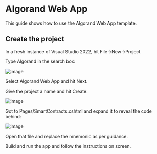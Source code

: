 # Algorand Web App

This guide shows how to use the Algorand Web App template.

## Create the project

In a fresh instance of  Visual Studio 2022, hit File->New->Project

Type Algorand in the search box:

![image](https://user-images.githubusercontent.com/33515470/191026712-62f8a241-9d66-4dae-bed4-238183c84d98.png)

Select Algorand Web App and hit Next.

Give the project a name and hit Create:

![image](https://user-images.githubusercontent.com/33515470/191028840-ea6ea57f-f7e7-4f80-967b-cb75a5d14393.png)

Got to Pages/SmartContracts.cshtml and expand it to reveal the code behind:

![image](https://user-images.githubusercontent.com/33515470/191029352-10d46eb2-a4e5-4928-a2ef-23fc6c6d26c6.png)

Open that file and replace the mnemonic as per guidance.

Build and run the app and follow the instructions on screen.
